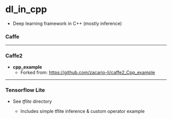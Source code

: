 # dl_in_cpp

- Deep learning framework in C++ (mostly inference)


### Caffe


***
### Caffe2
- __cpp_example__
  - Forked from: https://github.com/zacario-li/caffe2_Cpp_example


***
### Tensorflow Lite

- See _tflite_ directory

    - Includes simple tflite inference & custom operator example

